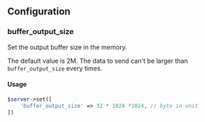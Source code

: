 ## Configuration

### buffer_output_size

Set the output buffer size in the memory.

The default value is 2M. The data to send can't be larger than `buffer_output_size` every times.

#### Usage
```php
$server->set([
    'buffer_output_size' => 32 * 1024 *1024, // byte in unit
])
```


